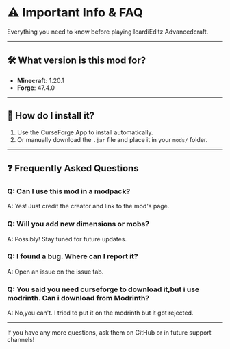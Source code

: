 # ⚠️ Important Info & FAQ

Everything you need to know before playing IcardiEditz Advancedcraft.

---

## 🛠️ What version is this mod for?

- **Minecraft**: 1.20.1  
- **Forge**: 47.4.0

---

## 💾 How do I install it?

1. Use the CurseForge App to install automatically.
2. Or manually download the `.jar` file and place it in your `mods/` folder.

---

## ❓ Frequently Asked Questions

### Q: Can I use this mod in a modpack?
A: Yes! Just credit the creator and link to the mod's page.

### Q: Will you add new dimensions or mobs?
A: Possibly! Stay tuned for future updates.

### Q: I found a bug. Where can I report it?
A: Open an issue on the issue tab.

### Q: You said you need curseforge to download it,but i use modrinth. Can i download from Modrinth?
A: No,you can't. I tried to put it on the modrinth but it got rejected.

---

If you have any more questions, ask them on GitHub or in future support channels!
